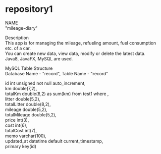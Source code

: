 # repository1  
NAME  
"mileage-diary"  
  
Description  
This app is for managing the mileage, refueling amount, fuel consumption etc. of a car.  
You can create new data, view data, modify or delete the latest data.  
Java8, JavaFX, MySQL are used.  
  
MySQL Table Structure  
Database Name - "record", Table Name - "record"
  
id int unsigned not null auto_increment,  
km double(7,2),  
totalKm double(8,2) as sum(km) from test1 where ,  
litter double(5,2),  
totalLitter double(8,2),  
mileage double(5,2),  
totalMileage double(5,2),  
price int(3),  
cost int(6),  
totalCost int(7),  
memo varchar(100),  
updated_at datetime default current_timestamp,  
primary key(id)  
